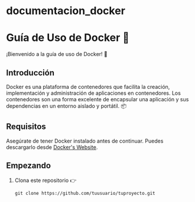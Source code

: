 # documentacion_docker
# Guía de Uso de Docker :whale:

¡Bienvenido a la guía de uso de Docker! :rocket:

## Introducción
Docker es una plataforma de contenedores que facilita la creación, implementación y administración de aplicaciones en contenedores. Los contenedores son una forma excelente de encapsular una aplicación y sus dependencias en un entorno aislado y portátil. :package:

## Requisitos
Asegúrate de tener Docker instalado antes de continuar. Puedes descargarlo desde [Docker's Website](https://www.docker.com/).

## Empezando
1. Clona este repositorio :point_right:
   ```shell
   git clone https://github.com/tuusuario/tuproyecto.git

